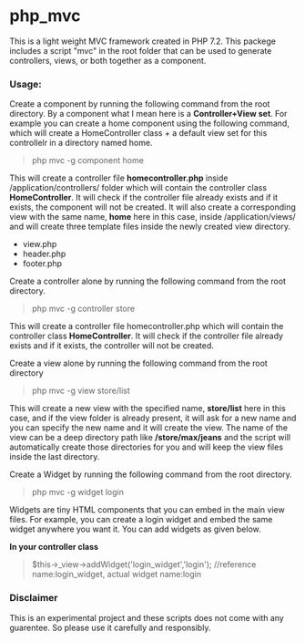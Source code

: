 # php_mvc

This is a light weight MVC framework created in PHP 7.2.
This packege includes a script "mvc" in the root folder that can be used to generate
controllers, views, or both together as a component.

### Usage:
Create a component by running the following command from the root directory.
By a component what I mean here is a **Controller+View set**. For example you can create a home component
using the following command, which will create a HomeController class + a default view set for this controllelr 
in a directory named home.

> php mvc -g component home

This will create a controller file **homecontroller.php** inside /application/controllers/ folder which will contain the controller class **HomeController**.
It will check if the controller file already exists and if it exists, the component will not be created.
It will also create a corresponding view with the same name, **home** here in this case, inside /application/views/ and will create three 
template files inside the newly created view directory.

- view.php
- header.php
- footer.php

Create a controller alone by running the following command from the root directory.

> php mvc -g controller store

This will create a controller file homecontroller.php which will contain the controller class **HomeController**.
It will check if the controller file already exists and if it exists, the controller will not be created.

Create a view alone by running the following command from the root directory

> php mvc -g view store/list

This will create a new view with the specified name, **store/list** here in this case, and if the view folder is already present, 
it will ask for a new name and you can specify the new name and it will create the view. The name of the view can be a deep directory path
like **/store/max/jeans** and the script will automatically create those directories for you and will keep the view files inside the last directory.

Create a Widget by running the following command from the root directory. 

> php mvc -g widget login

Widgets are tiny HTML components that you can embed in the main view files. For example, you can create a login widget and embed the same widget anywhere you want it. You can add widgets as given below.

**In your controller class**
> $this->_view->addWidget('login_widget','login'); //reference name:login_widget, actual widget name:login

### Disclaimer
This is an experimental project and these scripts does not come with any guarentee. So please use it carefully and responsibly.

